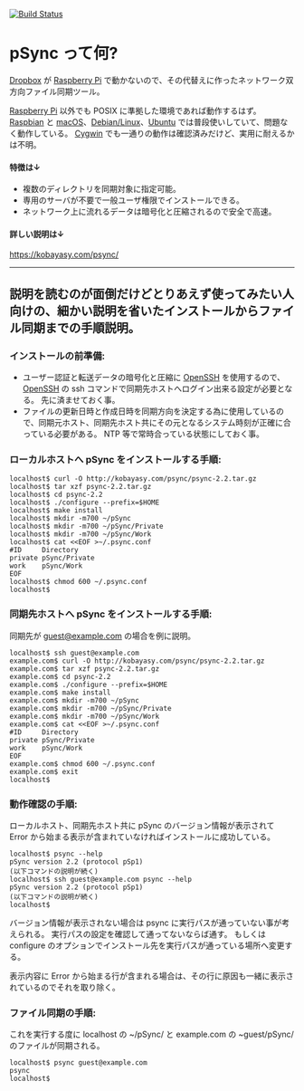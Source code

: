 [![Build Status](https://github.com/kobayasy/pSync/workflows/Build/badge.svg)](https://github.com/kobayasy/pSync/actions)

# pSync って何?
[Dropbox] が [Raspberry Pi] で動かないので、その代替えに作ったネットワーク双方向ファイル同期ツール。

[Raspberry Pi] 以外でも POSIX に準拠した環境であれば動作するはず。
[Raspbian] と [macOS]、[Debian/Linux]、[Ubuntu] では普段使いしていて、問題なく動作している。
[Cygwin] でも一通りの動作は確認済みだけど、実用に耐えるかは不明。

#### 特徴は↓
- 複数のディレクトリを同期対象に指定可能。
- 専用のサーバが不要で一般ユーザ権限でインストールできる。
- ネットワーク上に流れるデータは暗号化と圧縮されるので安全で高速。

#### 詳しい説明は↓
https://kobayasy.com/psync/

---

## 説明を読むのが面倒だけどとりあえず使ってみたい人向けの、細かい説明を省いたインストールからファイル同期までの手順説明。

### インストールの前準備:
- ユーザー認証と転送データの暗号化と圧縮に [OpenSSH] を使用するので、[OpenSSH] の ssh コマンドで同期先ホストへログイン出来る設定が必要となる。 先に済ませておく事。
- ファイルの更新日時と作成日時を同期方向を決定する為に使用しているので、同期元ホスト、同期先ホスト共にその元となるシステム時刻が正確に合っている必要がある。 NTP 等で常時合っている状態にしておく事。

### ローカルホストへ pSync をインストールする手順:
```
localhost$ curl -O http://kobayasy.com/psync/psync-2.2.tar.gz
localhost$ tar xzf psync-2.2.tar.gz
localhost$ cd psync-2.2
localhost$ ./configure --prefix=$HOME
localhost$ make install
localhost$ mkdir -m700 ~/pSync
localhost$ mkdir -m700 ~/pSync/Private
localhost$ mkdir -m700 ~/pSync/Work
localhost$ cat <<EOF >~/.psync.conf
#ID     Directory
private pSync/Private
work    pSync/Work
EOF
localhost$ chmod 600 ~/.psync.conf
localhost$ 
```

### 同期先ホストへ pSync をインストールする手順:
同期先が guest@example.com の場合を例に説明。

```
localhost$ ssh guest@example.com
example.com$ curl -O http://kobayasy.com/psync/psync-2.2.tar.gz
example.com$ tar xzf psync-2.2.tar.gz
example.com$ cd psync-2.2
example.com$ ./configure --prefix=$HOME
example.com$ make install
example.com$ mkdir -m700 ~/pSync
example.com$ mkdir -m700 ~/pSync/Private
example.com$ mkdir -m700 ~/pSync/Work
example.com$ cat <<EOF >~/.psync.conf
#ID     Directory
private pSync/Private
work    pSync/Work
EOF
example.com$ chmod 600 ~/.psync.conf
example.com$ exit
localhost$ 
```

### 動作確認の手順:
ローカルホスト、同期先ホスト共に pSync のバージョン情報が表示されて Error から始まる表示が含まれていなければインストールに成功している。

```
localhost$ psync --help
pSync version 2.2 (protocol pSp1)
(以下コマンドの説明が続く)
localhost$ ssh guest@example.com psync --help
pSync version 2.2 (protocol pSp1)
(以下コマンドの説明が続く)
localhost$ 
```

バージョン情報が表示されない場合は psync に実行パスが通っていない事が考えられる。
実行パスの設定を確認して通ってないならば通す。
もしくは configure のオプションでインストール先を実行パスが通っている場所へ変更する。

表示内容に Error から始まる行が含まれる場合は、その行に原因も一緒に表示されているのでそれを取り除く。

### ファイル同期の手順:
これを実行する度に localhost の ~/pSync/ と example.com の ~guest/pSync/ のファイルが同期される。

```
localhost$ psync guest@example.com
psync
localhost$ 
```

[Cygwin]: https://www.cygwin.com
[Debian/Linux]: https://www.debian.org
[Dropbox]: https://www.dropbox.com
[macOS]: https://www.apple.com/macos/
[OpenSSH]: https://www.openssh.com
[Raspberry Pi]: https://www.raspberrypi.org
[Raspbian]: https://www.raspberrypi.org/downloads/raspbian/
[Ubuntu]: https://ubuntu.com
